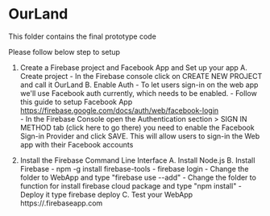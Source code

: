 # OurLand

This folder contains the final prototype code

Please follow below step to setup
1. Create a Firebase project and Facebook App and Set up your app
	A. Create project - In the Firebase console click on CREATE NEW PROJECT and call it OurLand
	B. Enable Auth
		- To let users sign-in on the web app we'll use Facebook auth currently, which needs to be enabled.
		- Follow this guide to setup Facebook App https://firebase.google.com/docs/auth/web/facebook-login		
		- In the Firebase Console open the Authentication section > SIGN IN METHOD tab (click here to go there) you need to enable the Facebook Sign-in Provider and click SAVE. This will allow users to sign-in the Web app with their Facebook accounts


2. Install the Firebase Command Line Interface
	A. Install Node.js
	B. Install Firebase 
		- npm -g install firebase-tools
		- firebase login
		- Change the folder to WebApp and type "firebase use --add"
		- Change the folder to function for install firebase cloud package and type "npm install"
		- Deploy it type firebase deploy
	C. Test your WebApp
		https://<project-id>.firebaseapp.com
